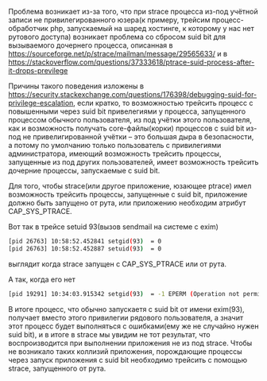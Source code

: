 Проблема возникает из-за того, что при strace процесса из-под учётной записи не привилегированного юзера(к примеру, трейсим процесс-обработчик php, запускаемый на шаред хостинге, к которому у нас нет рутового доступа) возникает проблема со сбросом suid bit для вызываемого дочернего процесса, описанная в https://sourceforge.net/p/strace/mailman/message/29565633/ и в https://stackoverflow.com/questions/37333618/ptrace-suid-process-after-it-drops-previlege

Причины такого поведения изложены в https://security.stackexchange.com/questions/176398/debugging-suid-for-privilege-escalation, если кратко, то возможностью трейсить процесс с повышенными через suid bit привелегиями у процесса, запущенного процессом обычного пользователя, из под учётки этого пользователя, как и возможность получать core-файлы(корки) процессов с suid bit из-под не привелигированной учётки – это большая дыра в безопасности, а потому по умолчанию только пользователь с привилегиями администратора, имеющий возможность трейсить процессы, запущенные из под других пользователей, имеет возможность трейсить дочерние процессы, запускаемые с suid bit.

Для того, чтобы strace(или другое приложение, юзающее ptrace) имел возможность трейсить процессы, запущенные с suid bit, приложение должно быть запущено от рута, или приложению необходим атрибут CAP_SYS_PTRACE. 

Вот так в трейсе setuid 93(вызов sendmail на системе с exim)

```bash
[pid 26763] 10:58:52.452841 setgid(93)  = 0
[pid 26763] 10:58:52.452887 setuid(93)  = 0
```

выглядит когда strace запущен с CAP_SYS_PTRACE или от рута.

А так, когда его нет

```bash
[pid 19291] 10:34:03.915342 setgid(93)  = -1 EPERM (Operation not permitted)
```
В итоге процесс, что обычно запускаетя с suid bit от имени exim(93), получает вместо этого привилегии рядового пользователя, а значит этот процесс будет выполняться с ошибками(ему же не случайно нужен suid bit), и в итоге в strace мы увидим не тот результат, что воспроизводится при выполнении приложения не из под strace. Чтобы не возникало таких коллизий приложения, порождающие процессы через запуск приложения с suid bit необходимо трейсить с помощью strace, запущенного от рута.



